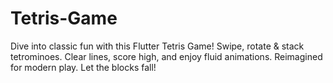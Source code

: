 # Tetris-Game
Dive into classic fun with this Flutter Tetris Game! Swipe, rotate &amp; stack tetrominoes. Clear lines, score high, and enjoy fluid animations. Reimagined for modern play. Let the blocks fall!
